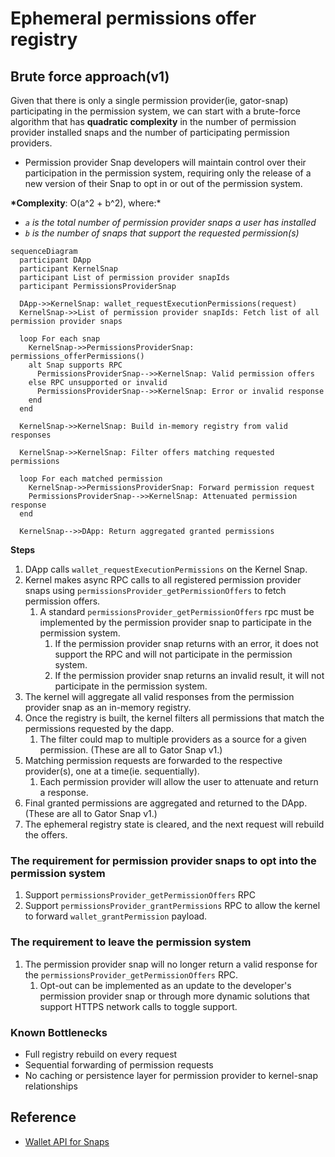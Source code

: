 # Ephemeral permissions offer registry

## **Brute force approach(v1)**

Given that there is only a single permission provider(ie, gator-snap) participating in the permission system, we can start with a brute-force algorithm that has **quadratic complexity** in the number of permission provider installed snaps and the number of participating permission providers.

- Permission provider Snap developers will maintain control over their participation in the permission system, requiring only the release of a new version of their Snap to opt in or out of the permission system.

**\*Complexity**: O(a^2 + b^2), where:\*

- _`a` is the total number of permission provider snaps a user has installed_
- _`b` is the number of snaps that support the requested permission(s)_

```mermaid
sequenceDiagram
  participant DApp
  participant KernelSnap
  participant List of permission provider snapIds
  participant PermissionsProviderSnap

  DApp->>KernelSnap: wallet_requestExecutionPermissions(request)
  KernelSnap->>List of permission provider snapIds: Fetch list of all permission provider snaps

  loop For each snap
    KernelSnap->>PermissionsProviderSnap: permissions_offerPermissions()
    alt Snap supports RPC
      PermissionsProviderSnap-->>KernelSnap: Valid permission offers
    else RPC unsupported or invalid
      PermissionsProviderSnap-->>KernelSnap: Error or invalid response
    end
  end

  KernelSnap->>KernelSnap: Build in-memory registry from valid responses

  KernelSnap->>KernelSnap: Filter offers matching requested permissions

  loop For each matched permission
    KernelSnap->>PermissionsProviderSnap: Forward permission request
    PermissionsProviderSnap-->>KernelSnap: Attenuated permission response
  end

  KernelSnap-->>DApp: Return aggregated granted permissions
```

**Steps**

1. DApp calls `wallet_requestExecutionPermissions` on the Kernel Snap.
2. Kernel makes async RPC calls to all registered permission provider snaps using `permissionsProvider_getPermissionOffers` to fetch permission offers.
   1. A standard `permissionsProvider_getPermissionOffers` rpc must be implemented by the permission provider snap to participate in the permission system.
      1. If the permission provider snap returns with an error, it does not support the RPC and will not participate in the permission system.
      2. If the permission provider snap returns an invalid result, it will not participate in the permission system.
3. The kernel will aggregate all valid responses from the permission provider snap as an in-memory registry.
4. Once the registry is built, the kernel filters all permissions that match the permissions requested by the dapp.
   1. The filter could map to multiple providers as a source for a given permission. (These are all to Gator Snap v1.)
5. Matching permission requests are forwarded to the respective provider(s), one at a time(ie. sequentially).
   1. Each permission provider will allow the user to attenuate and return a response.
6. Final granted permissions are aggregated and returned to the DApp.(These are all to Gator Snap v1.)
7. The ephemeral registry state is cleared, and the next request will rebuild the offers.

### **The requirement for permission provider snaps to opt into the permission system**

1. Support `permissionsProvider_getPermissionOffers` RPC
2. Support `permissionsProvider_grantPermissions` RPC to allow the kernel to forward `wallet_grantPermission` payload.

### **The requirement to leave the permission system**

1. The permission provider snap will no longer return a valid response for the `permissionsProvider_getPermissionOffers` RPC.
   1. Opt-out can be implemented as an update to the developer's permission provider snap or through more dynamic solutions that support HTTPS network calls to toggle support.

### **Known Bottlenecks**

- Full registry rebuild on every request
- Sequential forwarding of permission requests
- No caching or persistence layer for permission provider to kernel-snap relationships

## Reference

- [Wallet API for Snaps](https://docs.metamask.io/snaps/reference/wallet-api-for-snaps/)
